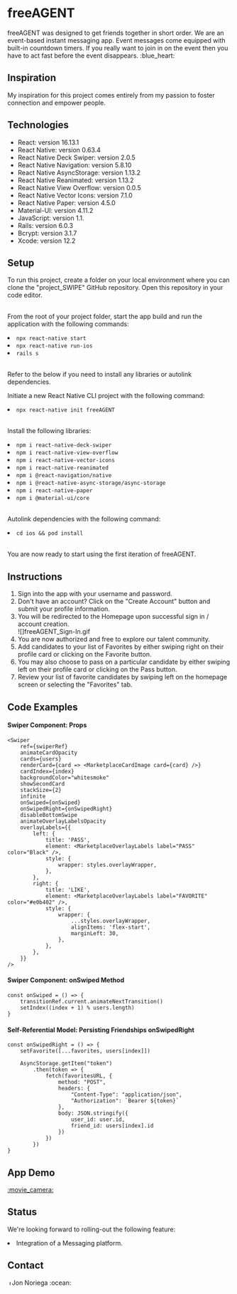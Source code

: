 <h1>freeAGENT</h1>
freeAGENT was designed to get friends together in short order. We are an event-based instant messaging app. Event messages come equipped with built-in countdown timers. If you really want to join in on the event then you have to act fast before the event disappears.
:blue_heart:

<h2>Inspiration</h2>

<p>
My inspiration for this project comes entirely from my passion to foster connection and empower people.
</p>

<h2>Technologies</h2>

<ul>
 <li>React: version 16.13.1</li>
 <li>React Native: version 0.63.4</li>
 <li>React Native Deck Swiper: version 2.0.5</li>
 <li>React Native Navigation: version 5.8.10</li>
 <li>React Native AsyncStorage: version 1.13.2</li>
 <li>React Native Reanimated: version 1.13.2</li>
 <li>React Native View Overflow: version 0.0.5</li>
 <li>React Native Vector Icons: version 7.1.0</li>
 <li>React Native Paper: version 4.5.0</li>
 <li>Material-UI: version 4.11.2</li>
 <li>JavaScript: version 1.1.</li>
 <li>Rails: version 6.0.3</li>
 <li>Bcrypt: version 3.1.7</li>
 <li>Xcode: version 12.2</li>
</ul>

<h2>Setup</h2>
To run this project, create a folder on your local environment where you can clone the "project_SWIPE" GitHub repository. Open this repository in your code editor.<br><br>

From the root of your project folder, start the app build and run the application with the following commands:<br>
<li><code>npx react-native start</code></li>
<li><code>npx react-native run-ios</code></li>
<li><code>rails s</code></li><br>

Refer to the below if you need to install any libraries or autolink dependencies.<br>

Initiate a new React Native CLI project with the following command:<br>
<li><code>npx react-native init freeAGENT</code></li><br>

Install the following libraries:<br>
<li><code>npm i react-native-deck-swiper</code></li>
<li><code>npm i react-native-view-overflow</code></li>
<li><code>npm i react-native-vector-icons</code></li>
<li><code>npm i react-native-reanimated</code></li>
<li><code>npm i @react-navigation/native</code></li>
<li><code>npm i @react-native-async-storage/async-storage</code></li>
<li><code>npm i react-native-paper</code></li>
<li><code>npm i @material-ui/core</code></li><br>

Autolink dependencies with the following command:<br>
<li><code>cd ios && pod install</code></li><br>

You are now ready to start using the first iteration of freeAGENT.<br>

<h2>Instructions</h2>
<ol>
 <li>Sign into the app with your username and password.</li>
 <li>Don't have an account? Click on the "Create Account" button and submit your profile information.</li>
 <li>You will be redirected to the Homepage upon successful sign in / account creation.</li>
 ![]freeAGENT_Sign-In.gif
 <li>You are now authorized and free to explore our talent community.</li>
 <li>Add candidates to your list of Favorites by either swiping right on their profile card or clicking on the Favorite button.</li>
 <li>You may also choose to pass on a particular candidate by either swiping left on their profile card or clicking on the Pass button.</li>
 <li>Review your list of favorite candidates by swiping left on the homepage screen or selecting the "Favorites" tab.</li>
</ol>

<h2>Code Examples</h2>

<h4>Swiper Component: Props</h4>

```
<Swiper
    ref={swiperRef}
    animateCardOpacity
    cards={users}
    renderCard={card => <MarketplaceCardImage card={card} />}
    cardIndex={index}
    backgroundColor="whitesmoke"
    showSecondCard
    stackSize={2}
    infinite
    onSwiped={onSwiped}
    onSwipedRight={onSwipedRight}
    disableBottomSwipe
    animateOverlayLabelsOpacity
    overlayLabels={{
        left: {
            title: 'PASS',
            element: <MarketplaceOverlayLabels label="PASS" color="Black" />,
            style: {
                wrapper: styles.overlayWrapper,
            },
        },
        right: {
            title: 'LIKE',
            element: <MarketplaceOverlayLabels label="FAVORITE" color="#e0b402" />,
            style: {
                wrapper: {
                    ...styles.overlayWrapper,
                    alignItems: 'flex-start',
                    marginLeft: 30,
                },
            },
        },
    }}
/>
```

<h4>Swiper Component: onSwiped Method</h4>

```
const onSwiped = () => {
    transitionRef.current.animateNextTransition()
    setIndex((index + 1) % users.length)
}
```

<h4>Self-Referential Model: Persisting Friendships onSwipedRight</h4>

```
const onSwipedRight = () => {
    setFavorite([...favorites, users[index]])

    AsyncStorage.getItem("token")
        .then(token => {
            fetch(favoritesURL, {
                method: "POST",
                headers: {
                    "Content-Type": "application/json",
                    "Authorization": `Bearer ${token}`
                },
                body: JSON.stringify({
                    user_id: user.id,
                    friend_id: users[index].id
                })
            })
        })
}
```

<h2>App Demo</h2>
<a href="https://www.loom.com/share/7b00d48371ed42f1b62987de33b3f34b?sharedAppSource=personal_library">:movie_camera:</a>

<h2>Status</h2>

We're looking forward to rolling-out the following feature:
<li>Integration of a Messaging platform.</li>

<h2>Contact</h2>
<a href="https://www.linkedin.com/in/jonathannoriega/"><img src="https://user-images.githubusercontent.com/68958970/94946276-dc7b8a00-04a9-11eb-9431-366689b9fa06.png" alt="Jon Noriega" style="width:10px;height:10px;"></a>Jon Noriega :ocean:<br>
